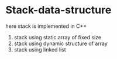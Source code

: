 # Stack-data-structure
here stack is implemented in C++
1. stack using static array of fixed size
2. stack using dynamic structure of array 
3. stack using linked list
